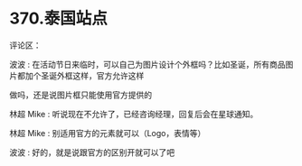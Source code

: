 # 370.泰国站点

评论区：

波波 : 在活动节日来临时，可以自己为图片设计个外框吗？比如圣诞，所有商品图片都加个圣诞外框这样，官方允许这样

做吗，还是说图片框只能使用官方提供的

林超 Mike : 听说现在不允许了，已经咨询经理，回复后会在星球通知。

林超 Mike : 别适用官方的元素就可以（Logo，表情等）

波波 : 好的，就是说跟官方的区别开就可以了吧